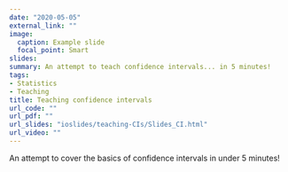 ```yaml
---
date: "2020-05-05"
external_link: ""
image:
  caption: Example slide
  focal_point: Smart
slides: 
summary: An attempt to teach confidence intervals... in 5 minutes!
tags:
- Statistics
- Teaching
title: Teaching confidence intervals
url_code: ""
url_pdf: ""
url_slides: "ioslides/teaching-CIs/Slides_CI.html"
url_video: ""
---
```


An attempt to cover the basics of confidence intervals in under 5 minutes! 



